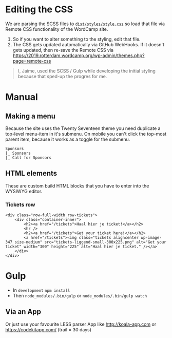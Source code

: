 
# Editing the CSS 
We are parsing the SCSS files to [`dist/styles/style.css`](dist/styles/style.css) so load that file via Remote CSS functionality of the WordCamp site.
1. So if you want to alter something to the styling, edit that file.
2. The CSS gets updated automatically via GitHub WebHooks. 
If it doesn't gets updated, then re-save the Remote CSS via https://2019.rotterdam.wordcamp.org/wp-admin/themes.php?page=remote-css


> I, Jaime, used the SCSS / Gulp while developing the initial styling because that sped-up the progres for me.

# Manual 

## Making a menu 
Because the site uses the Twenty Seventeen theme you need duplicate a top-level menu-item in it's submenu. On mobile you can't click the top-most parent item, because it works as a toggle for the submenu.

```
Sponsors
|_ Sponsors
|_ Call for Sponsors
```

## HTML elements
These are custom build HTML blocks that you have to enter into the WYSIWYG editor.

### Tickets row
 

```
<div class="row-full-width row-tickets">
    <div class="container-inner">
        <h2><a href="/tickets">Haal hier je ticket!</a></h2>
        <hr />
        <h2><a href="/tickets">Get your ticket here!</a></h2>
        <a href="/tickets"><img class="tickets aligncenter wp-image-347 size-medium" src="tickets-liggend-small-300x225.png" alt="Get your ticket" width="300" height="225" alt="Haal hier je ticket." /></a>
    </div>
</div>
```

# Gulp

- In `development` `npm install`
- Then `node_modules/.bin/gulp` or `node_modules/.bin/gulp watch`

## Via an App
Or just use your favourite LESS parser App like http://koala-app.com or https://codekitapp.com/ (trail = 30 days)
